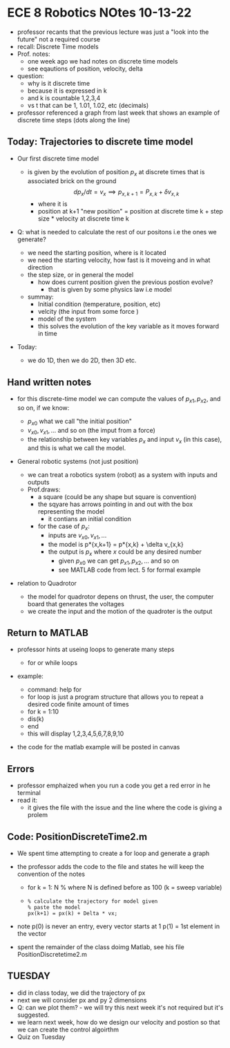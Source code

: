 # ECE 8 Robotics NOtes 10-13-22

- professor recants that the previous lecture was just a "look into the future" not a required course
- recall: Discrete Time models
- Prof. notes:
  - one week ago we had notes on discrete time models
  - see eqautions of position, velocity, delta
- question:
  - why is it discrete time
  - because it is expressed in k
  - and k is countable 1,2,3,4
  - vs t that can be 1, 1.01, 1.02, etc (decimals)
- professor referenced a graph from last week
  that shows an example of discrete time steps (dots along the line)

## Today: Trajectories to discrete time model

- Our first discrete time model

  - is given by the evolution of position $p_x$ at discrete times that is associated brick on the ground
    $$
    dp_x/dt = v_x \implies p_{x,k+1} = P_{x,k} + \delta v_{x,k}
    $$
    - where it is
    - position at k+1 "new position" = position at discrete time k + step size \* velocity at discrete time k

- Q: what is needed to calculate the rest of our positons i.e the ones we generate?

  - we need the starting position, where is it located
  - we need the starting velocity, how fast is it moveing and in what direction
  - the step size, or in general the model
    - how does current position given the previous postion evolve?
      - that is given by some physics law i.e model
  - summay:
    - Initial condition (temperature, position, etc)
    - velcity (the input from some force )
    - model of the system
    - this solves the evolution of the key variable as it moves forward in time

- Today:
  - we do 1D, then we do 2D, then 3D etc.

## Hand written notes

- for this discrete-time model we can compute the values of $p_{x1}, p_{x2},$ and so on, if we know:

  - $p_{x0}$ what we call "the initial position"
  - $v_{x0}, v_{x1},...$ and so on (the imput from a force)
  - the relationship between key variables $p_x$ and input $v_x$ (in this case), and this is what we call the model.

- General robotic systems (not just position)
  - we can treat a robotics system (robot) as a system with inputs and outputs
  - Prof.draws:
    - a square (could be any shape but square is convention)
    - the sqyare has arrows pointing in and out with the box representing the model
      - it contians an initial condition
    - for the case of $p_x$:
      - inputs are $v_{x0}, v_{x1},...$
      - the model is p*{x,k+1} = p*{x,k} + \delta v\_{x,k}
      - the output is $p_x$ where $x$ could be any desired number
        - given $p_{x0}$ we can get $p_{x1}, p_{x2}, ...$ and so on
        - see MATLAB code from lect. 5 for formal example
- relation to Quadrotor
  - the model for quadrotor depens on thrust, the user, the computer board that generates the voltages
  - we create the input and the motion of the quadroter is the output

## Return to MATLAB

- professor hints at useing loops to generate many steps
  - for or while loops
- example:

  - command: help for
  - for loop is just a program structure that allows you to repeat a desired code finite amount of times
  - for k = 1:10
  - dis(k)
  - end
  - this will display 1,2,3,4,5,6,7,8,9,10

- the code for the matlab example will be posted in canvas

## Errors

- professor emphaized when you run a code you get a red error in he terminal
- read it:
  - it gives the file with the issue and the line where the code is giving a prolem

## Code: PositionDiscreteTime2.m

- We spent time attempting to create a for loop and generate a graph
- the professor adds the code to the file and states he will keep the convention of the notes

  - for k = 1: N % where N is defined before as 100 (k = sweep variable)
  -     % calculate the trajectory for model given
        % paste the model
        px(k+1) = px(k) + Delta * vx;

- note p(0) is never an entry, every vector starts at 1 p(1) = 1st element in the vector

- spent the remainder of the class doimg Matlab, see his file PositionDiscretetime2.m

## TUESDAY

- did in class today, we did the trajectory of px
- next we will consider px and py 2 dimensions
- Q: can we plot them? - we will try this next week it's not required but it's suggested.
- we learn next week, how do we design our velocity and postion so that we can create the control algoirthm
- Quiz on Tuesday
